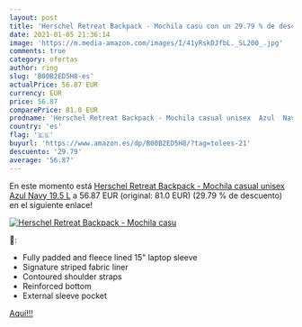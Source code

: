 ```yaml
---
layout: post
title: 'Herschel Retreat Backpack - Mochila casu con un 29.79 % de descuento'
date: 2021-01-05 21:36:14
image: 'https://m.media-amazon.com/images/I/41yRskDJfbL._SL200_.jpg'
comments: true
category: ofertas
author: ring
slug: 'B00B2ED5H8-es'
actualPrice: 56.87 EUR
currency: EUR
price: 56.87
comparePrice: 81.0 EUR
prodname: 'Herschel Retreat Backpack - Mochila casual unisex  Azul  Navy   19.5 L'
country: 'es'
flag: '🇪🇸'
buyurl: 'https://www.amazon.es/dp/B00B2ED5H8/?tag=tolees-21'
descuento: '29.79'
average: '56.87'
---
```


En este momento está [Herschel Retreat Backpack - Mochila casual unisex  Azul  Navy   19.5 L](https://www.amazon.es/dp/B00B2ED5H8/?tag=tolees-21) a 56.87 EUR (original: 81.0 EUR) (29.79 %  de descuento) en el siguiente enlace!

[![Herschel Retreat Backpack - Mochila casu](https://m.media-amazon.com/images/I/41yRskDJfbL._SL200_.jpg)](https://www.amazon.es/dp/B00B2ED5H8/?tag=tolees-21)

🔎:

- Fully padded and fleece lined 15" laptop sleeve
- Signature striped fabric liner
- Contoured shoulder straps
- Reinforced bottom
- External sleeve pocket

[Aquí!!!](https://www.amazon.es/dp/B00B2ED5H8/?tag=tolees-21)
